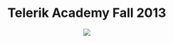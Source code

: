<h1 align="center">Telerik Academy Fall 2013</h1>

<p align="center"><a href="http://academy.telerik.com/"><img src="https://github.com/penjurov/Telerik/blob/master/telerik-academy-logo.jpg" /></a></p>
